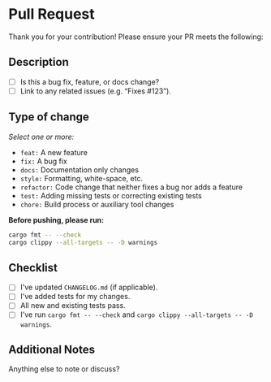 # Pull Request

Thank you for your contribution! Please ensure your PR meets the following:

## Description

- [ ] Is this a bug fix, feature, or docs change?
- [ ] Link to any related issues (e.g. “Fixes #123”).

## Type of change

_Select one or more:_

- `feat:` A new feature
- `fix:` A bug fix
- `docs:` Documentation only changes
- `style:` Formatting, white-space, etc.
- `refactor:` Code change that neither fixes a bug nor adds a feature
- `test:` Adding missing tests or correcting existing tests
- `chore:` Build process or auxiliary tool changes

**Before pushing, please run:**
```bash
cargo fmt -- --check
cargo clippy --all-targets -- -D warnings
```

## Checklist

- [ ] I've updated `CHANGELOG.md` (if applicable).
- [ ] I've added tests for my changes.
- [ ] All new and existing tests pass.
- [ ] I've run `cargo fmt -- --check` and `cargo clippy --all-targets -- -D warnings`.

## Additional Notes

Anything else to note or discuss?
 